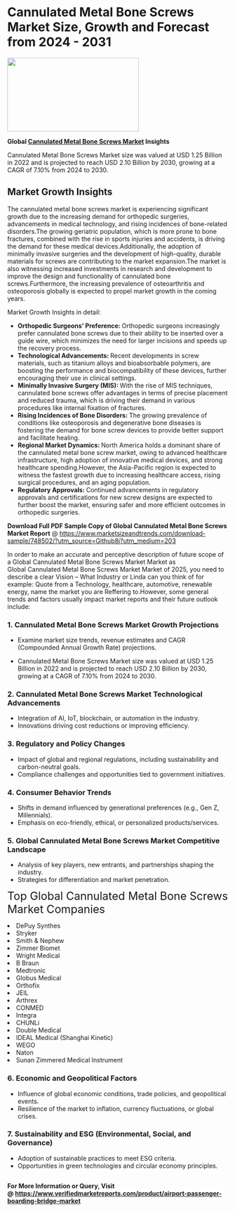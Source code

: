 <H1>Cannulated Metal Bone Screws Market Size, Growth and Forecast from 2024 - 2031</H1><img class="aligncenter size-medium wp-image-584254" src="https://thirdeyenews.in/wp-content/uploads/2024/09/Global-Market-Research-300x168.jpeg" alt="" width="300" height="168" /><p><strong>Global&nbsp;<a href="https://www.marketsizeandtrends.com/download-sample/748502/?utm_source=Github8j?utm_medium=203">Cannulated Metal Bone Screws Market</a> Insights</strong></p><p>Cannulated Metal Bone Screws Market size was valued at USD 1.25 Billion in 2022 and is projected to reach USD 2.10 Billion by 2030, growing at a CAGR of 7.10% from 2024 to 2030.</p><p><h2>Market Growth Insights</h2> <p>The cannulated metal bone screws market is experiencing significant growth due to the increasing demand for orthopedic surgeries, advancements in medical technology, and rising incidences of bone-related disorders.The growing geriatric population, which is more prone to bone fractures, combined with the rise in sports injuries and accidents, is driving the demand for these medical devices.Additionally, the adoption of minimally invasive surgeries and the development of high-quality, durable materials for screws are contributing to the market expansion.The market is also witnessing increased investments in research and development to improve the design and functionality of cannulated bone screws.Furthermore, the increasing prevalence of osteoarthritis and osteoporosis globally is expected to propel market growth in the coming years.</p> <p>Market Growth Insights in detail:</p> <ul> <li><strong>Orthopedic Surgeons’ Preference: </strong>Orthopedic surgeons increasingly prefer cannulated bone screws due to their ability to be inserted over a guide wire, which minimizes the need for larger incisions and speeds up the recovery process.</li> <li><strong>Technological Advancements: </strong>Recent developments in screw materials, such as titanium alloys and bioabsorbable polymers, are boosting the performance and biocompatibility of these devices, further encouraging their use in clinical settings.</li> <li><strong>Minimally Invasive Surgery (MIS): </strong>With the rise of MIS techniques, cannulated bone screws offer advantages in terms of precise placement and reduced trauma, which is driving their demand in various procedures like internal fixation of fractures.</li> <li><strong>Rising Incidences of Bone Disorders: </strong>The growing prevalence of conditions like osteoporosis and degenerative bone diseases is fostering the demand for bone screw devices to provide better support and facilitate healing.</li> <li><strong>Regional Market Dynamics: </strong>North America holds a dominant share of the cannulated metal bone screw market, owing to advanced healthcare infrastructure, high adoption of innovative medical devices, and strong healthcare spending.However, the Asia-Pacific region is expected to witness the fastest growth due to increasing healthcare access, rising surgical procedures, and an aging population.</li> <li><strong>Regulatory Approvals: </strong>Continued advancements in regulatory approvals and certifications for new screw designs are expected to further boost the market, ensuring safer and more efficient outcomes in orthopedic surgeries.</li> </ul> <p><span class=""><strong>Download Full PDF Sample Copy of Global Cannulated Metal Bone Screws Market Report</strong> @ <a href="https://www.marketsizeandtrends.com/download-sample/748502/?utm_source=Github8j?utm_medium=203" target="_blank">https://www.marketsizeandtrends.com/download-sample/748502/?utm_source=Github8j?utm_medium=203</a></span></p><p>In order to make an accurate and perceptive description of future scope of a Global&nbsp;Cannulated Metal Bone Screws Market Market as Global&nbsp;Cannulated Metal Bone Screws Market Market of 2025, you need to describe a clear Vision &ndash; What Industry or Linda can you think of for example: Quote from a Technology, healthcare, automotive, renewable energy, name the market you are Reffering to.However, some general trends and factors usually impact market reports and their future outlook include:</p><h3>1.&nbsp;<strong>Cannulated Metal Bone Screws Market Growth Projections</strong></h3><ul><li>Examine market size trends, revenue estimates and CAGR (Compounded Annual Growth Rate) projections.</li><li><p>Cannulated Metal Bone Screws Market size was valued at USD 1.25 Billion in 2022 and is projected to reach USD 2.10 Billion by 2030, growing at a CAGR of 7.10% from 2024 to 2030.</p></li></ul><h3>2.&nbsp;<strong>Cannulated Metal Bone Screws Market Technological Advancements</strong></h3><ul><li>Integration of AI, IoT, blockchain, or automation in the industry.</li><li>Innovations driving cost reductions or improving efficiency.</li></ul><h3>3.&nbsp;<strong>Regulatory and Policy Changes</strong></h3><ul><li>Impact of global and regional regulations, including sustainability and carbon-neutral goals.</li><li>Compliance challenges and opportunities tied to government initiatives.</li></ul><h3>4.&nbsp;<strong>Consumer Behavior Trends</strong></h3><ul><li>Shifts in demand influenced by generational preferences (e.g., Gen Z, Millennials).</li><li>Emphasis on eco-friendly, ethical, or personalized products/services.</li></ul><h3>5.&nbsp;<strong>Global Cannulated Metal Bone Screws Market Competitive Landscape</strong></h3><ul><li>Analysis of key players, new entrants, and partnerships shaping the industry.</li><li>Strategies for differentiation and market penetration.</li></ul><p data-pm-slice="1 1 []"><span style="color: inherit; font-family: inherit; font-size: 25px;">Top Global Cannulated Metal Bone Screws Market Companies</span></p><div class="" data-test-id=""><p><li>DePuy Synthes</li><li> Stryker</li><li> Smith & Nephew</li><li> Zimmer Biomet</li><li> Wright Medical</li><li> B Braun</li><li> Medtronic</li><li> Globus Medical</li><li> Orthofix</li><li> JEIL</li><li> Arthrex</li><li> CONMED</li><li> Integra</li><li> CHUNLi</li><li> Double Medical</li><li> IDEAL Medical (Shanghai Kinetic)</li><li> WEGO</li><li> Naton</li><li> Sunan Zimmered Medical Instrument</li></p></div><h3>6.&nbsp;<strong>Economic and Geopolitical Factors</strong></h3><ul><li>Influence of global economic conditions, trade policies, and geopolitical events.</li><li>Resilience of the market to inflation, currency fluctuations, or global crises.</li></ul><h3>7.&nbsp;<strong>Sustainability and ESG (Environmental, Social, and Governance)</strong></h3><ul><li>Adoption of sustainable practices to meet ESG criteria.</li><li>Opportunities in green technologies and circular economy principles.</li></ul><h2><strong style="font-size: 14px;">For More Information or Query, Visit @&nbsp;</strong><a style="background-color: #ffffff; font-size: 14px;" href="https://www.marketsizeandtrends.com/report/cannulated-metal-bone-screws-market/" target="_blank">https://www.verifiedmarketreports.com/product/airport-passenger-boarding-bridge-market</a></h2>